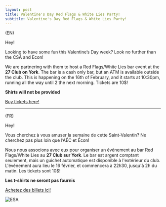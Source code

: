 ```yaml
---
layout: post
title: Valentine's Day Red Flags & White Lies Party!
subtitle: Valentine's Day Red Flags & White Lies Party!
---
```

(EN)

Hey!

Looking to have some fun this Valentine’s Day week? Look no further than the CSA and Econ!

We are partnering with them to host a Red Flags/White Lies bar event at the **27 Club on York**. 
The bar is a cash only bar, but an ATM is available outside the club. This is happening on the 16th of February, and it starts at 10:30pm, running all the way until 2 the next morning. 
Tickets are 10$!

**Shirts will not be provided**

<a href="https://ecouo.square.site"> Buy tickets here! </a> 

_________________________________________________________________________________________________________________

(FR)

Hey!

Vous cherchez à vous amuser la semaine de cette Saint-Valentin? Ne cherchez pas plus loin que l’AÉC et Écon!

Nous nous associons avec eux pour organiser un événement au bar Red Flags/White Lies au **27 Club sur York**. 
Le bar est argent comptant seulement, mais un guichet automatique est disponible à l'extérieur du club. L'événement aura lieu le 16 février, et commencera à 22h30, jusqu'à 2h du matin. 
Les tickets sont 10$!

**Les t-shirts ne seront pas fournis**

<a href="https://ecouo.square.site"> Achetez des billets ici! </a> 

![ESA](https://user-images.githubusercontent.com/85036126/217676153-177214c5-45c8-479e-ac2a-6e8edf211c37.png)

